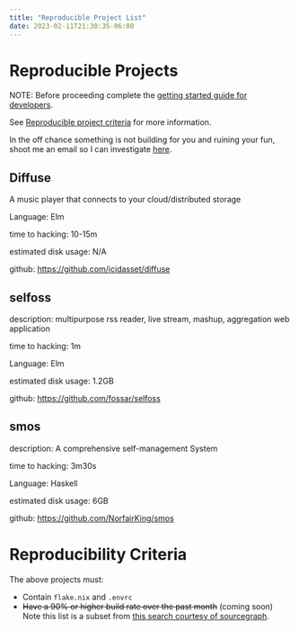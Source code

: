 ```yaml
---
title: "Reproducible Project List"
date: 2023-02-11T21:30:35-06:00
---
```


# Reproducible Projects

NOTE: Before proceeding complete the [getting started guide for developers](/developers-get-started).

See [Reproducible project criteria](#reproducibility-criteria) for more information.

In the off chance something is not building for you and ruining your fun, shoot me an email so I can investigate [here](mailto:pareto.optimal@mailfence.com).

## Diffuse

A music player that connects to your cloud/distributed storage

Language: Elm

time to hacking: 10-15m

estimated disk usage: N/A

github: https://github.com/icidasset/diffuse

## selfoss

description: multipurpose rss reader, live stream, mashup, aggregation web application

time to hacking: 1m

Language: Elm

estimated disk usage: 1.2GB

github: https://github.com/fossar/selfoss

## smos

description: A comprehensive self-management System

time to hacking: 3m30s

Language: Haskell

estimated disk usage: 6GB

github: https://github.com/NorfairKing/smos

# Reproducibility Criteria

The above projects must:

- Contain `flake.nix` and `.envrc`
- ~~Have a 90% or higher build rate over the past month~~ (coming soon)
Note this list is a subset from [this search courtesy of sourcegraph](https://sourcegraph.com/search?q=context:global+repo:has.path%28flake.nix%29+and+repo:has.path%28.envrc%29+select:repo+&patternType=lucky&sm=0&groupBy=repo).
